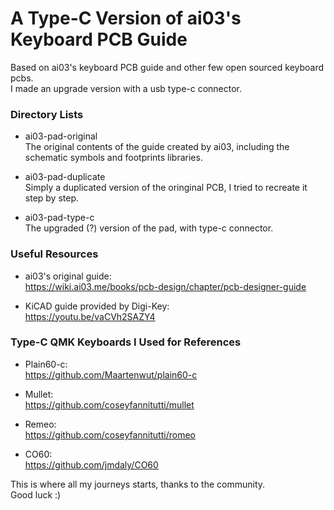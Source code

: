 # A Type-C Version of ai03's Keyboard PCB Guide

Based on ai03's keyboard PCB guide and other few open sourced keyboard pcbs. </br>
I made an upgrade version with a usb type-c connector.

### Directory Lists
* ai03-pad-original </br>
The original contents of the guide created by ai03, including the schematic symbols and footprints libraries.

* ai03-pad-duplicate </br>
Simply a duplicated version of the oringinal PCB, I tried to recreate it step by step.

* ai03-pad-type-c </br>
The upgraded (?) version of the pad, with type-c connector.

### Useful Resources

* ai03's original guide: </br>
https://wiki.ai03.me/books/pcb-design/chapter/pcb-designer-guide

* KiCAD guide provided by Digi-Key: </br>
https://youtu.be/vaCVh2SAZY4

### Type-C QMK Keyboards I Used for References
* Plain60-c: </br>
https://github.com/Maartenwut/plain60-c

* Mullet: </br>
https://github.com/coseyfannitutti/mullet

* Remeo: </br>
https://github.com/coseyfannitutti/romeo

* CO60: </br>
https://github.com/jmdaly/CO60

This is where all my journeys starts, thanks to the community. </br>
Good luck :)



